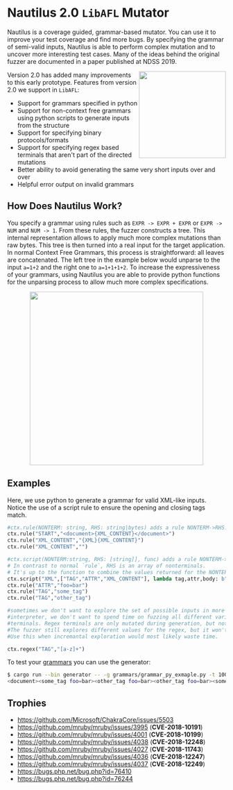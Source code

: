 # Nautilus 2.0 `LibAFL` Mutator

Nautilus is a coverage guided, grammar-based mutator. You can use it to improve your test coverage and find more bugs. By specifying the grammar of semi-valid inputs, Nautilus is able to perform complex mutation and to uncover more interesting test cases. Many of the ideas behind the original fuzzer are documented in a paper published at NDSS 2019.

<p>
<a href="https://www.ndss-symposium.org/wp-content/uploads/2019/02/ndss2019_04A-3_Aschermann_paper.pdf"> <img align="right" width="200"  src="https://github.com/RUB-SysSec/nautilus/raw/master/paper.png"> </a>
</p>

Version 2.0 has added many improvements to this early prototype.
Features from version 2.0 we support in `LibAFL`:

* Support for grammars specified in python
* Support for non-context free grammars using python scripts to generate inputs from the structure
* Support for specifying binary protocols/formats
* Support for specifying regex based terminals that aren't part of the directed mutations
* Better ability to avoid generating the same very short inputs over and over
* Helpful error output on invalid grammars

## How Does Nautilus Work?

You specify a grammar using rules such as `EXPR -> EXPR + EXPR` or `EXPR -> NUM` and `NUM -> 1`. From these rules, the fuzzer constructs a tree. This internal representation allows to apply much more complex mutations than raw bytes. This tree is then turned into a real input for the target application. In normal Context Free Grammars, this process is straightforward: all leaves are concatenated. The left tree in the example below would unparse to the input `a=1+2` and the right one to `a=1+1+1+2`. To increase the expressiveness of your grammars, using Nautilus you are able to provide python functions for the unparsing process to allow much more complex specifications.

<p align="center">
<img width="400" align="center" src="https://github.com/RUB-SysSec/nautilus/raw/master/tree.png">
</p>

## Examples

Here, we use python to generate a grammar for valid XML-like inputs. Notice the use of a script rule to ensure the opening
and closing tags match.

```python
#ctx.rule(NONTERM: string, RHS: string|bytes) adds a rule NONTERM->RHS. We can use {NONTERM} in the RHS to request a recursion. 
ctx.rule("START","<document>{XML_CONTENT}</document>")
ctx.rule("XML_CONTENT","{XML}{XML_CONTENT}")
ctx.rule("XML_CONTENT","")

#ctx.script(NONTERM:string, RHS: [string]], func) adds a rule NONTERM->func(*RHS). 
# In contrast to normal `rule`, RHS is an array of nonterminals. 
# It's up to the function to combine the values returned for the NONTERMINALS with any fixed content used.
ctx.script("XML",["TAG","ATTR","XML_CONTENT"], lambda tag,attr,body: b"<%s %s>%s</%s>"%(tag,attr,body,tag) )
ctx.rule("ATTR","foo=bar")
ctx.rule("TAG","some_tag")
ctx.rule("TAG","other_tag")

#sometimes we don't want to explore the set of possible inputs in more detail. For example, if we fuzz a script
#interpreter, we don't want to spend time on fuzzing all different variable names. In such cases we can use Regex
#terminals. Regex terminals are only mutated during generation, but not during normal mutation stages, saving a lot of time. 
#The fuzzer still explores different values for the regex, but it won't be able to learn interesting values incrementally. 
#Use this when incremantal exploration would most likely waste time.

ctx.regex("TAG","[a-z]+")
```

To test your [grammars](https://github.com/nautilus-fuzz/nautilus/tree/mit-main/grammars) you can use the generator:

```sh
$ cargo run --bin generator -- -g grammars/grammar_py_exmaple.py -t 100 
<document><some_tag foo=bar><other_tag foo=bar><other_tag foo=bar><some_tag foo=bar></some_tag></other_tag><some_tag foo=bar><other_tag foo=bar></other_tag></some_tag><other_tag foo=bar></other_tag><some_tag foo=bar></some_tag></other_tag><other_tag foo=bar></other_tag><some_tag foo=bar></some_tag></some_tag></document>
```

## Trophies

* <https://github.com/Microsoft/ChakraCore/issues/5503>
* <https://github.com/mruby/mruby/issues/3995>  (**CVE-2018-10191**)
* <https://github.com/mruby/mruby/issues/4001>  (**CVE-2018-10199**)
* <https://github.com/mruby/mruby/issues/4038>  (**CVE-2018-12248**)
* <https://github.com/mruby/mruby/issues/4027>  (**CVE-2018-11743**)
* <https://github.com/mruby/mruby/issues/4036>  (**CVE-2018-12247**)
* <https://github.com/mruby/mruby/issues/4037>  (**CVE-2018-12249**)
* <https://bugs.php.net/bug.php?id=76410>
* <https://bugs.php.net/bug.php?id=76244>
